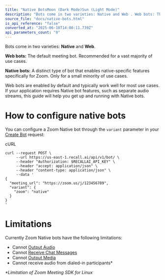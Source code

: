 ```yaml
---
title: "Native BotsMoon (Dark Mode)Sun (Light Mode)"
description: "Bots come in two varieties: Native and Web . Web bots: The default meeting bot. Recommended for a vast majority of use cases. Native bots: A distinct type of bot that enables native-specific features specifically for Zoom. Only for a small minority of use cases. Web bots are enabled by default and t..."
source_file: "docs/native-bots.html"
is_api_reference: "false"
converted_at: "2025-06-10T14:00:11.739Z"
api_parameters_count: "0"
---
```

Bots come in two varieties: **Native** and **Web**.

**Web bots:** The default meeting bot. Recommended for a vast majority of use cases.

**Native bots:** A distinct type of bot that enables native-specific features specifically for Zoom. Only for a small minority of use cases.

Web bots are enabled by default and typically work well for most use cases. If your application requires Native bot features, such as separate audio streams, this guide will help you get up and running with Native bots.

# How to configure native bots

[](#how-to-configure-native-bots)

You can configure a Zoom Native bot through the `variant` parameter in your [Create Bot](/reference/bot_create) request:

cURL

```
curl --request POST \
     --url https://us-east-1.recall.ai/api/v1/bot/ \
     --header "Authorization: $RECALLAI_API_KEY" \
     --header "accept: application/json" \
     --header "content-type: application/json" \
     --data '
{
  "meeting_url": "https://zoom.us/j/123456789",
  "variant": {
    "zoom": "native"
  }
}
'

```

# Limitations

[](#limitations)

Currently Zoom Native bots have the following limitations:
- Cannot [Output Audio](/reference/bot_output_audio_create)
- Cannot [Receive Chat Messages](/docs/receiving-chat-messages)
- Cannot [Output Media](/reference/bot_output_media_create)
- Cannot receive audio from dialed-in participants\*

*\*Limitation of Zoom Meeting SDK for Linux*

